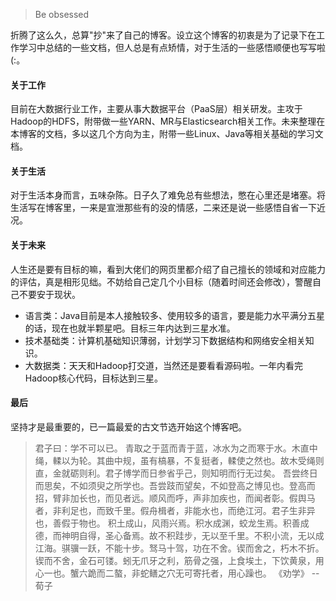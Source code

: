 > Be obsessed

折腾了这么久，总算"抄"来了自己的博客。设立这个博客的初衷是为了记录下在工作学习中总结的一些文档，但人总是有点矫情，对于生活的一些感悟顺便也写写啦(:。

#### 关于工作

目前在大数据行业工作，主要从事大数据平台（PaaS层）相关研发。主攻于Hadoop的HDFS，附带做一些YARN、MR与Elasticsearch相关工作。未来整理在本博客的文档，多以这几个方向为主，附带一些Linux、Java等相关基础的学习文档。

#### 关于生活
对于生活本身而言，五味杂陈。日子久了难免总有些想法，憋在心里还是堵塞。将生活写在博客里，一来是宣泄那些有的没的情感，二来还是说一些感悟自省一下近况。

#### 关于未来
人生还是要有目标的嘛，看到大佬们的网页里都介绍了自己擅长的领域和对应能力的评估，真是相形见绌。不妨给自己定几个小目标（随着时间还会修改），警醒自己不要安于现状。

- 语言类：Java目前是本人接触较多、使用较多的语言，要是能力水平满分五星的话，现在也就半颗星吧。目标三年内达到三星水准。
- 技术基础类：计算机基础知识薄弱，计划学习下数据结构和网络安全相关知识。
- 大数据类：天天和Hadoop打交道，当然还是要看看源码啦。一年内看完Hadoop核心代码，目标达到三星。

#### 最后
坚持才是最重要的，已一篇最爱的古文节选开始这个博客吧。
> 君子曰：学不可以已。
> 青取之于蓝而青于蓝，冰水为之而寒于水。木直中绳，輮以为轮。其曲中规，虽有槁暴，不复挺者，輮使之然也。故木受绳则直，金就砺则利。君子博学而日参省乎己，则知明而行无过矣。
> 吾尝终日而思矣，不如须臾之所学也。吾尝跂而望矣，不如登高之博见也。登高而招，臂非加长也，而见者远。顺风而呼，声非加疾也，而闻者彰。假舆马者，非利足也，而致千里。假舟楫者，非能水也，而绝江河。君子生非异也，善假于物也。
> 积土成山，风雨兴焉。积水成渊，蛟龙生焉。积善成德，而神明自得，圣心备焉。故不积跬步，无以至千里。不积小流，无以成江海。骐骥一跃，不能十步。驽马十驾，功在不舍。锲而舍之，朽木不折。锲而不舍，金石可镂。蚓无爪牙之利，筋骨之强，上食埃土，下饮黄泉，用心一也。蟹六跪而二螯，非蛇鳝之穴无可寄托者，用心躁也。 
>《劝学》 --荀子